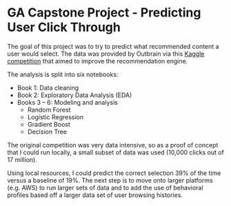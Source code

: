 # GA Capstone Project - Predicting User Click Through

The goal of this project was to try to predict what recommended content a user would select. The data was provided by Outbrain via this [Kaggle competition](https://www.kaggle.com/c/outbrain-click-prediction) that aimed to improve the recommendation engine.

The analysis is split into six notebooks:
  - Book 1: Data cleaning
  - Book 2: Exploratory Data Analysis (EDA)
  - Books 3 – 6: Modeling and analysis
    - Random Forest
    - Logistic Regression
    - Gradient Boost
    - Decision Tree

The original competition was very data intensive, so as a proof of concept that I could run locally, a small subset of data was used (10,000 clicks out of 17 million).

Using local resources, I could predict the correct selection 39% of the time versus a baseline of 19%. The next step is to move onto larger platforms (e.g. AWS) to run larger sets of data and to add the use of behavioral profiles based off a larger data set of user browsing histories.

